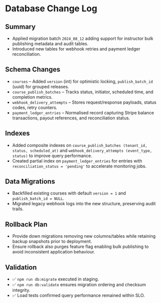 # Database Change Log

## Summary
- Applied migration batch `2024_08_12` adding support for instructor bulk publishing metadata and audit tables.
- Introduced new tables for webhook retries and payment ledger reconciliation.

## Schema Changes
- `courses` – Added `version` (int) for optimistic locking, `publish_batch_id` (uuid) for grouped releases.
- `course_publish_batches` – Tracks status, initiator, scheduled time, and completion metrics.
- `webhook_delivery_attempts` – Stores request/response payloads, status codes, retry counters.
- `payment_ledger_entries` – Normalised record capturing Stripe balance transactions, payout references, and reconciliation status.

## Indexes
- Added composite indexes on `course_publish_batches (tenant_id, status, scheduled_at)` and `webhook_delivery_attempts (event_type, status)` to improve query performance.
- Created partial index on `payment_ledger_entries` for entries with `reconciliation_status = 'pending'` to accelerate monitoring jobs.

## Data Migrations
- Backfilled existing courses with default `version = 1` and `publish_batch_id = NULL`.
- Migrated legacy webhook logs into the new structure, preserving audit trails.

## Rollback Plan
- Provide down migrations removing new columns/tables while retaining backup snapshots prior to deployment.
- Ensure rollback also purges feature flag enabling bulk publishing to avoid inconsistent application behaviour.

## Validation
- ✅ `npm run db:migrate` executed in staging.
- ✅ `npm run db:validate` ensures migration ordering and checksum integrity.
- ✅ Load tests confirmed query performance remained within SLO.
